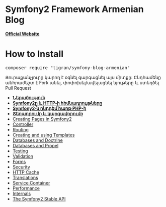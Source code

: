 Symfony2 Framework Armenian Blog
=============
<a target="_blank" href="http://symfony.am"><b>Official Website</b></a>

How to Install
============
<pre>composer require "tigran/symfony-blog-armenian"</pre>

Յուրաքանչյուրը կարող է օգնել զարգացնել այս միտքը: 
Ընդհամենը անհրաժեշտ է Fork անել, փոփոխել/ավելացնել  նյութերը և ստեղծել Pull Request


<ul class="simple">
<li><a href="doc/index.html"><b>Ներածություն</b></a></li>
<li><a href="doc/http.html"><b>Symfony2ը և  HTTP֊ի հիմնադրույթները</b></a></li>
<li><a href="doc/sf_vs_php.html"><b>Symfony2֊ն ընդդեմ հարթ PHP-ի</b></a></li>
<li><a href="doc/installation.html"><b>Տեղադրումը և կարգավորումը</b></a></li>
<li><a href="#doc/page_creation.html">Creating Pages in Symfony2</a></li>
<li><a href="#doc/controller.html">Controller</a></li>
<li><a href="#doc/routing.html">Routing</a></li>
<li><a href="#doc/templating.html">Creating and using Templates</a></li>
<li><a href="#doc/doctrine.html">Databases and Doctrine</a></li>
<li><a href="#doc/propel.html">Databases and Propel</a></li>
<li><a href="#doc/testing.html">Testing</a></li>
<li><a href="#doc/validation.html">Validation</a></li>
<li><a href="#doc/forms.html">Forms</a></li>
<li><a href="#doc/security.html">Security</a></li>
<li><a href="#doc/http_cache.html">HTTP Cache</a></li>
<li><a href="#doc/translation.html">Translations</a></li>
<li><a href="#doc/service_container.html">Service Container</a></li>
<li><a href="#doc/performance.html">Performance</a></li>
<li><a href="#doc/internals.html">Internals</a></li>
<li><a href="#doc/stable_api.html">The Symfony2 Stable API</a></li>
</ul>

